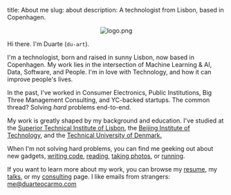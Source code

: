 title: About me
slug: about
description: A technologist from Lisbon, based in Copenhagen.
<center>
<img style="max-width:100%;border-radius: 2px;"  src="{static}/images/about/profile.webp" alt="logo.png">
</center>

Hi there. I'm Duarte (`du-art`).

I'm a technologist, born and raised in sunny Lisbon, now based in Copenhagen. My work lies in the intersection of Machine Learning & AI, Data, Software, and People. I'm in love with Technology, and how it can improve people's lives.

In the past, I've worked in Consumer Electronics, Public Institutions, Big Three Management Consulting, and YC-backed startups. The common thread? Solving _hard_ problems end-to-end.

My work is greatly shaped by my background and education. I've studied at the [Superior Technical Institute of Lisbon](https://tecnico.ulisboa.pt/en/), the [Beijing Institute of Technology](http://english.bit.edu.cn/), and the [Technical University of Denmark.](https://www.dtu.dk/english)

When I'm not solving hard problems, you can find me geeking out about new gadgets, [writing code]({static}/images/code.jpg), [reading](https://github.com/duarteocarmo/my-personal-zen), [taking photos]({static}/images/photos.jpg), or [running]({static}/images/run.jpg). 

If you want to learn more about my work, you can browse my [resume](/cv.pdf), my [talks](/talks), or my [consulting](/consulting) page.
I like emails from strangers: [me@duarteocarmo.com](mailto:me@duarteocarmo.com?subject=Hi)

